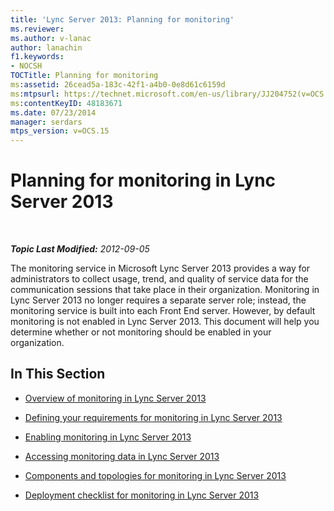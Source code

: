 ```yaml
---
title: 'Lync Server 2013: Planning for monitoring'
ms.reviewer: 
ms.author: v-lanac
author: lanachin
f1.keywords:
- NOCSH
TOCTitle: Planning for monitoring
ms:assetid: 26cead5a-183c-42f1-a4b0-0e8d61c6159d
ms:mtpsurl: https://technet.microsoft.com/en-us/library/JJ204752(v=OCS.15)
ms:contentKeyID: 48183671
ms.date: 07/23/2014
manager: serdars
mtps_version: v=OCS.15
---
```


<div data-xmlns="http://www.w3.org/1999/xhtml">

<div class="topic" data-xmlns="http://www.w3.org/1999/xhtml" data-msxsl="urn:schemas-microsoft-com:xslt" data-cs="https://msdn.microsoft.com/">

<div data-asp="https://msdn2.microsoft.com/asp">

# Planning for monitoring in Lync Server 2013

</div>

<div id="mainSection">

<div id="mainBody">

<span> </span>

_**Topic Last Modified:** 2012-09-05_

The monitoring service in Microsoft Lync Server 2013 provides a way for administrators to collect usage, trend, and quality of service data for the communication sessions that take place in their organization. Monitoring in Lync Server 2013 no longer requires a separate server role; instead, the monitoring service is built into each Front End server. However, by default monitoring is not enabled in Lync Server 2013. This document will help you determine whether or not monitoring should be enabled in your organization.

<div>

## In This Section

  - [Overview of monitoring in Lync Server 2013](lync-server-2013-overview-of-monitoring.md)

  - [Defining your requirements for monitoring in Lync Server 2013](lync-server-2013-defining-your-requirements-for-monitoring.md)

  - [Enabling monitoring in Lync Server 2013](lync-server-2013-enabling-monitoring.md)

  - [Accessing monitoring data in Lync Server 2013](lync-server-2013-accessing-monitoring-data.md)

  - [Components and topologies for monitoring in Lync Server 2013](lync-server-2013-components-and-topologies-for-monitoring.md)

  - [Deployment checklist for monitoring in Lync Server 2013](lync-server-2013-deployment-checklist-for-monitoring.md)

</div>

</div>

<span> </span>

</div>

</div>

</div>

